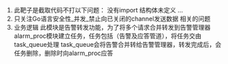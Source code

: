 1. 此靶子是截取代码不打以下问题：
    没有import 
    结构体未定义
    ...
2. 只关注Go语言安全性_并发_禁止向已关闭的channel发送数据 相关的问题
3. 业务逻辑
    此模块是告警转发功能，为了将多个请求合并转发到告警管理器
    alarm_proc模块建立任务，任务包括（告警及应答管道），将任务交由 task_queue处理
    task_queue会将告警合并转给告警管理器，转发完成后，会任务删除，删除时向alarm_proc应答
    